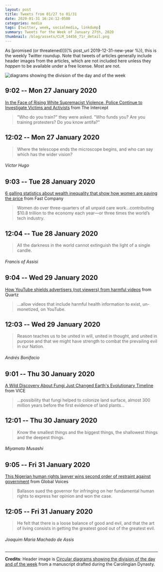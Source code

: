 ```yaml
---
layout: post
title: Tweets from 01/27 to 01/31
date: 2020-01-31 16:24:12-0500
categories: media
tags: [twitter, week, socialmedia, linkdump]
summary: Tweets for the Week of January 27th, 2020
thumbnail: /blog/assets/CLM_14456_71r_detail.png
---
```


As [promised (or threatened)]({% post_url 2019-12-31-new-year %}), this is the weekly Twitter roundup.  Note that tweets of articles generally include header images from the articles, which are not included here unless they *happen* to be available under a free license.  Most are not.

![diagrams showing the division of the day and of the week](/blog/assets/CLM_14456_71r_detail.png "diagrams showing the division of the day and of the week")

## 9:02 -- Mon 27 January 2020

[<i class="fab fa-twitter-square"></i>](https://twitter.com/jcolag/status/1221795494139252736) [In the Face of Rising White Supremacist Violence, Police Continue to Investigate Victims and Activists](https://theintercept.com/2020/01/20/political-surveillance-police-activists-tennessee/) from The Intercept

 > "Who do you train?" they were asked. "Who funds you? Are you training protesters? Do you know antifa?"

## 12:02 -- Mon 27 January 2020

[<i class="fab fa-twitter"></i>](https://twitter.com/jcolag/status/1221840792718843911)

 > Where the telescope ends the microscope begins, and who can say which has the wider vision?

###### Victor Hugo

## 9:03 -- Tue 28 January 2020

[<i class="fab fa-twitter-square"></i>](https://twitter.com/jcolag/status/1222158133709234178) [6 galling statistics about wealth inequality that show how women are paying the price](https://www.fastcompany.com/90453767/6-galling-statistics-about-wealth-inequality-that-show-how-women-are-paying-the-price) from Fast Company

 > Women do over three-quarters of all unpaid care work...contributing $10.8 trillion to the economy each year—or three times the world’s tech industry.

## 12:04 -- Tue 28 January 2020

[<i class="fab fa-twitter"></i>](https://twitter.com/jcolag/status/1222203683703644160)

 > All the darkness in the world cannot extinguish the light of a single candle.

###### Francis of Assisi

## 9:04 -- Wed 29 January 2020

[<i class="fab fa-twitter-square"></i>](https://twitter.com/jcolag/status/1222520773178462208) [How YouTube shields advertisers (not viewers) from harmful videos](https://qz.com/1785613/how-youtube-shields-advertisers-not-viewers-from-harmful-videos/) from Quartz

 > ...allow videos that include harmful health information to exist, un-monetized, on YouTube.

## 12:03 -- Wed 29 January 2020

[<i class="fab fa-twitter"></i>](https://twitter.com/jcolag/status/1222565820213211137)

 > Reason teaches us to be united in will, united in thought, and united in purpose and that we might have strength to combat the prevailing evil in our Nation.

###### Andrés Bonifacio

## 9:01 -- Thu 30 January 2020

[<i class="fab fa-twitter-square"></i>](https://twitter.com/jcolag/status/1222882406266556421) [A Wild Discovery About Fungi Just Changed Earth's Evolutionary Timeline](https://www.vice.com/en_us/article/dyg7x7/a-wild-discovery-about-fungi-just-changed-earths-evolutionary-timeline) from VICE

 > ...possibility that fungi helped to colonize land surface, almost 300 million years before the first evidence of land plants...

## 12:01 -- Thu 30 January 2020

[<i class="fab fa-twitter"></i>](https://twitter.com/jcolag/status/1222927704816619521)

 > Know the smallest things and the biggest things, the shallowest things and the deepest things.

###### Miyamoto Musashi

## 9:05 -- Fri 31 January 2020

[<i class="fab fa-twitter-square"></i>](https://twitter.com/jcolag/status/1223245800886530049) [This Nigerian human rights lawyer wins second order of restraint against government](https://globalvoices.org/2020/01/24/this-nigerian-human-rights-lawyer-wins-second-order-of-restraint-against-government/) from Global Voices

 > Ballason sued the governor for infringing on her fundamental human rights to express her opinion and won the case.

## 12:05 -- Fri 31 January 2020

[<i class="fab fa-twitter"></i>](https://twitter.com/jcolag/status/1223291099307020288)

 > He felt that there is a loose balance of good and evil, and that the art of living consists in getting the greatest good out of the greatest evil.

###### Joaquim Maria Machado de Assis

* * *

**Credits**:  Header image is [Circular diagrams showing the division of the day and of the week](https://en.wikipedia.org/wiki/Week#/media/File:CLM_14456_71r_detail.jpg) from a manuscript drafted during the Carolingian Dynasty.
